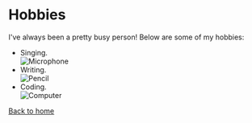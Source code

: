 # Hobbies
I've always been a pretty busy person! Below are some of my hobbies:

* Singing.    
![Microphone](https://media.istockphoto.com/vectors/cartoon-isolated-microphone-vector-illustration-vector-id1181545488?k=20&m=1181545488&s=612x612&w=0&h=COpCOTqZ08ZndIvLocQR6yPa7jisGJsaWrVWh3kDTl0=)      
* Writing.     
![Pencil](https://static.vecteezy.com/system/resources/previews/002/036/804/original/pencil-cartoon-doodle-hand-drawn-concept-kawaii-illustration-vector.jpg)     
* Coding.      
![Computer](https://lh3.googleusercontent.com/proxy/8jHwn98KBOAMIGg7CDrgIPF0TWQ_RLtF8V2qg4z0gDc__BDjGPgftHeD-mrfwWx_NqU0QJyEhSBxa-kbabgiQLUCwDwGPDg)        



[Back to home](README.md)
